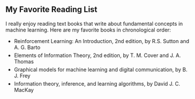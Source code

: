 ## My Favorite Reading List

<p> I really enjoy reading text books that write about fundamental concepts in machine learning. Here are my favorite books in chronological order: </p>

<ul style="margin:0 0 5px;">
<li><a><autocolor>
Reinforcement Learning: An Introduction, 2nd edition, by R.S. Sutton and A. G. Barto
</autocolor></a></li>
</ul>

<ul style="margin:0 0 5px;">
<li><a><autocolor>
Elements of Information Theory, 2nd edition, by T. M. Cover and J. A. Thomas
</autocolor></a></li>
</ul>

<ul style="margin:0 0 5px;">
<li><a><autocolor>
Graphical models for machine learning and digital communication, by B. J. Frey
</autocolor></a></li>
</ul>

<ul style="margin:0 0 5px;">
<li><a><autocolor>
Information theory, inference, and learning algorithms, by David J. C. MacKay
</autocolor></a></li>
</ul>